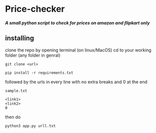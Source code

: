 # Price-checker

##### A small python script to check for prices on amazon and flipkart only

## installing 

  clone the repo by opening terminal (on linux/MacOS)
  cd to your working folder (any folder in genral)
  
  `git clone <url>`
  
  `pip install -r requirements.txt`
  
  
   followed by the urls in every line with no extra breaks and 0 at the end
   
    sample.txt
    
    <link1>
    <link2>
    0
    
   then do 
   
   `python3 app.py urll.txt`
